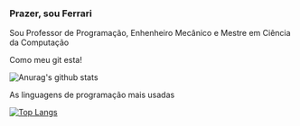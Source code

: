 ### Prazer, sou Ferrari

Sou Professor de Programação, Enhenheiro Mecânico e Mestre em Ciência da Computação


Como meu git esta!

![Anurag's github stats](https://github-readme-stats.vercel.app/api?username=ferrarisassi)


As linguagens de programação mais usadas

[![Top Langs](https://github-readme-stats.vercel.app/api/top-langs/?username=ferrarisassi)](https://github.com/ferrarisassi/github-readme-stats)
